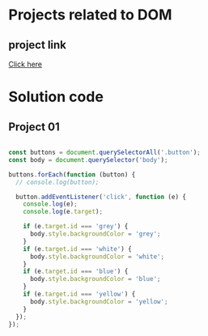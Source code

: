# Projects related to DOM

## project link
[Click here](https://stackblitz.com/edit/dom-project-chaiaurcode?file=index.html)

# Solution code 

## Project 01

```javascript

const buttons = document.querySelectorAll('.button');
const body = document.querySelector('body');

buttons.forEach(function (button) {
  // console.log(button);

  button.addEventListener('click', function (e) {
    console.log(e);
    console.log(e.target);

    if (e.target.id === 'grey') {
      body.style.backgroundColor = 'grey';
    }
    if (e.target.id === 'white') {
      body.style.backgroundColor = 'white';
    }
    if (e.target.id === 'blue') {
      body.style.backgroundColor = 'blue';
    }
    if (e.target.id === 'yellow') {
      body.style.backgroundColor = 'yellow';
    }
  });
});


```